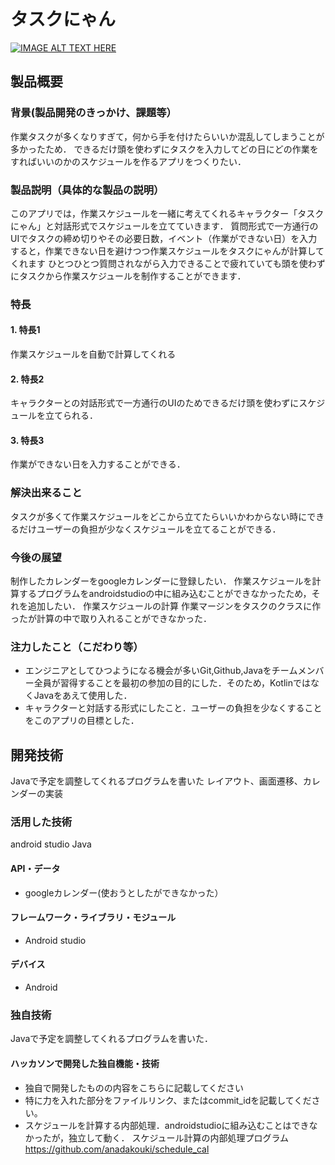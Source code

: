 # タスクにゃん

[![IMAGE ALT TEXT HERE](https://jphacks.com/wp-content/uploads/2024/07/JPHACKS2024_ogp.jpg)](https://www.youtube.com/watch?v=DZXUkEj-CSI)

## 製品概要

### 背景(製品開発のきっかけ、課題等）
作業タスクが多くなりすぎて，何から手を付けたらいいか混乱してしまうことが多かったため．
できるだけ頭を使わずにタスクを入力してどの日にどの作業をすればいいのかのスケジュールを作るアプリをつくりたい．
### 製品説明（具体的な製品の説明）
このアプリでは，作業スケジュールを一緒に考えてくれるキャラクター「タスクにゃん」と対話形式でスケジュールを立てていきます．
質問形式で一方通行のUIでタスクの締め切りやその必要日数，イベント（作業ができない日）を入力すると，作業できない日を避けつつ作業スケジュールをタスクにゃんが計算してくれます
ひとつひとつ質問されながら入力できることで疲れていても頭を使わずにタスクから作業スケジュールを制作することができます．
### 特長
#### 1. 特長1
作業スケジュールを自動で計算してくれる
#### 2. 特長2
キャラクターとの対話形式で一方通行のUIのためできるだけ頭を使わずにスケジュールを立てられる．
#### 3. 特長3
作業ができない日を入力することができる．
### 解決出来ること
タスクが多くて作業スケジュールをどこから立てたらいいかわからない時にできるだけユーザーの負担が少なくスケジュールを立てることができる．
### 今後の展望
制作したカレンダーをgoogleカレンダーに登録したい．
作業スケジュールを計算するプログラムをandroidstudioの中に組み込むことができなかったため，それを追加したい．
作業スケジュールの計算
作業マージンをタスクのクラスに作ったが計算の中で取り入れることができなかった．
### 注力したこと（こだわり等）
* エンジニアとしてひつようになる機会が多いGit,Github,Javaをチームメンバー全員が習得することを最初の参加の目的にした．そのため，KotlinではなくJavaをあえて使用した．
* キャラクターと対話する形式にしたこと．ユーザーの負担を少なくすることをこのアプリの目標とした．
## 開発技術
Javaで予定を調整してくれるプログラムを書いた
レイアウト、画面遷移、カレンダーの実装
### 活用した技術
android studio
Java
#### API・データ
* googleカレンダー(使おうとしたができなかった）
#### フレームワーク・ライブラリ・モジュール
* Android studio
#### デバイス
* Android
### 独自技術
Javaで予定を調整してくれるプログラムを書いた．
#### ハッカソンで開発した独自機能・技術
* 独自で開発したものの内容をこちらに記載してください
* 特に力を入れた部分をファイルリンク、またはcommit_idを記載してください。
* スケジュールを計算する内部処理．androidstudioに組み込むことはできなかったが，独立して動く．
スケジュール計算の内部処理プログラム　https://github.com/anadakouki/schedule_cal

